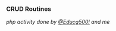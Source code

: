 ﻿### **CRUD Routines**

<em>php activity done by [@Educg500!](https://github.com/Educg550/) and me</em>